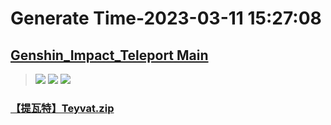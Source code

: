 # Generate Time-2023-03-11 15:27:08

## [Genshin_Impact_Teleport Main](https://github.com/Sam5440/Genshin_Impact_Teleport)

>![](https://komarev.com/ghpvc/?username=done439)
>![](https://komarev.com/ghpvc/?username=done438)
>![](https://komarev.com/ghpvc/?username=done437)

### [【提瓦特】Teyvat.zip](https://raw.githubusercontent.com/Sam5440/Genshin_Impact_Teleport/download/AutoGeneratePoint/Points%28SortByItemKind%29%5Bver3.4%5D%5Bcn-en%5D%5B2023-01-18%5D/%E3%80%90Test%E3%80%91Teleport%20ALL%5Bv3.4%5D%5BAL-15M%5D%5B2023-01-18%5D/%E3%80%90%E6%A4%8D%E7%89%A9%E3%80%91Plant/%E3%80%90%E5%98%9F%E5%98%9F%E8%8E%B2%E3%80%91CallaLily/%E3%80%90%E6%8F%90%E7%93%A6%E7%89%B9%E3%80%91Teyvat.zip)

